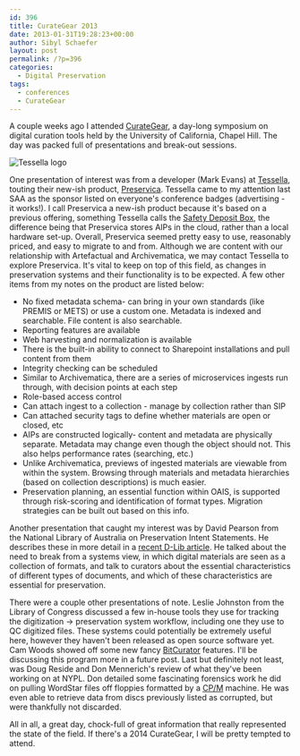 ```yaml
---
id: 396
title: CurateGear 2013
date: 2013-01-31T19:28:23+00:00
author: Sibyl Schaefer
layout: post
permalink: /?p=396
categories:
  - Digital Preservation
tags:
  - conferences
  - CurateGear
---
```

A couple weeks ago I attended [CurateGear](http://sils.unc.edu/events/2012/curategear), a day-long symposium on digital curation tools held by the University of California, Chapel Hill. The day was packed full of presentations and break-out sessions.

![Tessella logo](http://www.digital-preservation.com/wp-content/themes/smarterclinicaltrials/images/logo.png)

One presentation of interest was from a developer (Mark Evans) at [Tessella](http://www.digital-preservation.com/), touting their new-ish product, [Preservica](http://www.digital-preservation.com/solution/preservica/). Tessella came to my attention last SAA as the sponsor listed on everyone's conference badges (advertising - it works!). I call Preservica a new-ish product because it's based on a previous offering, something Tessella calls the [Safety Deposit Box](http://www.digital-preservation.com/solution/safety-deposit-box/), the difference being that Preservica stores AIPs in the cloud, rather than a local hardware set-up. Overall, Preservica seemed pretty easy to use, reasonably priced, and easy to migrate to and from. Although we are content with our relationship with Artefactual and Archivematica, we may contact Tessella to explore Preservica. It's vital to keep on top of this field, as changes in preservation systems and their functionality is to be expected. A few other items from my notes on the product are listed below:<!--more-->

* No fixed metadata schema- can bring in your own standards (like PREMIS or METS) or use a custom one. Metadata is indexed and searchable. File content is also searchable.
* Reporting features are available
* Web harvesting and normalization is available
* There is the built-in ability to connect to Sharepoint installations and pull content from them
* Integrity checking can be scheduled
* Similar to Archivematica, there are a series of microservices ingests run through, with decision points at each step
* Role-based access control
* Can attach ingest to a collection - manage by collection rather than SIP
* Can attached security tags to define whether materials are open or closed, etc
* AIPs are constructed logically- content and metadata are physically separate. Metadata may change even though the object should not. This also helps performance rates (searching, etc.)
* Unlike Archivematica, previews of ingested materials are viewable from within the system. Browsing through materials and metadata hierarchies (based on collection descriptions) is much easier.
* Preservation planning, an essential function within OAIS, is supported through risk-scoring and identification of format types. Migration strategies can be built out based on this info.

Another presentation that caught my interest was by David Pearson from the National Library of Australia on Preservation Intent Statements. He describes these in more detail in a [recent D-Lib article](http://www.dlib.org/dlib/january13/webb/01webb.html). He talked about the need to break from a systems view, in which digital materials are seen as a collection of formats, and talk to curators about the essential characteristics of different types of documents, and which of these characteristics are essential for preservation.

There were a couple other presentations of note. Leslie Johnston from the Library of Congress discussed a few in-house tools they use for tracking the digitization -> preservation system workflow, including one they use to QC digitized files. These systems could potentially be extremely useful here, however they haven't been released as open source software yet. Cam Woods showed off some new fancy [BitCurator](http://www.bitcurator.net/) features. I'll be discussing this program more in a future post. Last but definitely not least, was Doug Reside and Don Mennerich's review of what they've been working on at NYPL. Don detailed some fascinating forensics work he did on pulling WordStar files off floppies formatted by a [CP/M](http://www.computerworld.com/s/article/9129459/Gone_but_not_forgotten_10_operating_systems_the_world_left_behind#cpm) machine. He was even able to retrieve data from discs previously listed as corrupted, but were thankfully not discarded.

All in all, a great day, chock-full of great information that really represented the state of the field. If there's a 2014 CurateGear, I will be pretty tempted to attend.
